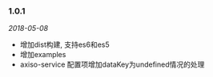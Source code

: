 ### 1.0.1

*2018-05-08*

- 增加dist构建, 支持es6和es5
- 增加examples
- axiso-service 配置项增加dataKey为undefined情况的处理
